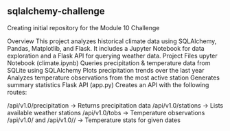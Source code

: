 ## sqlalchemy-challenge
Creating initial repository for the Module 10 Challenge

Overview
This project analyzes historical climate data using SQLAlchemy, Pandas, Matplotlib, and Flask. It includes a Jupyter Notebook for data exploration and a Flask API for querying weather data.
Project Files
upyter Notebook (climate.ipynb)
Queries precipitation & temperature data from SQLite using SQLAlchemy
Plots precipitation trends over the last year
Analyzes temperature observations from the most active station
Generates summary statistics
Flask API (app.py)
Creates an API with the following routes:

/api/v1.0/precipitation → Returns precipitation data
/api/v1.0/stations → Lists available weather stations
/api/v1.0/tobs → Temperature observations
/api/v1.0/<start> and /api/v1.0/<start>/<end> → Temperature stats for given dates
